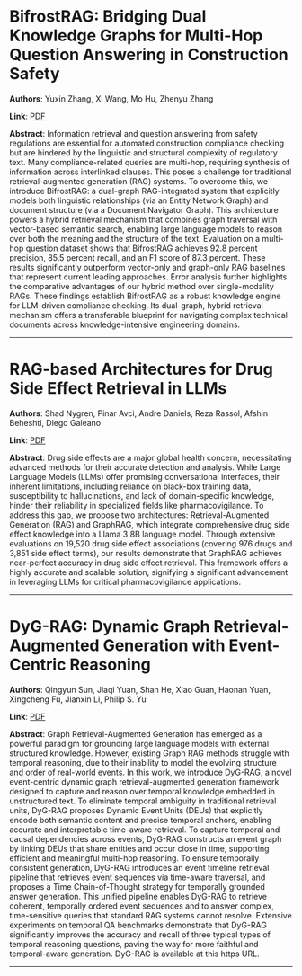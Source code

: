 # BifrostRAG: Bridging Dual Knowledge Graphs for Multi-Hop Question Answering in Construction Safety 

**Authors**: Yuxin Zhang, Xi Wang, Mo Hu, Zhenyu Zhang  

**Link**: [PDF](https://arxiv.org/pdf/2507.13625)  

**Abstract**: Information retrieval and question answering from safety regulations are essential for automated construction compliance checking but are hindered by the linguistic and structural complexity of regulatory text. Many compliance-related queries are multi-hop, requiring synthesis of information across interlinked clauses. This poses a challenge for traditional retrieval-augmented generation (RAG) systems. To overcome this, we introduce BifrostRAG: a dual-graph RAG-integrated system that explicitly models both linguistic relationships (via an Entity Network Graph) and document structure (via a Document Navigator Graph). This architecture powers a hybrid retrieval mechanism that combines graph traversal with vector-based semantic search, enabling large language models to reason over both the meaning and the structure of the text. Evaluation on a multi-hop question dataset shows that BifrostRAG achieves 92.8 percent precision, 85.5 percent recall, and an F1 score of 87.3 percent. These results significantly outperform vector-only and graph-only RAG baselines that represent current leading approaches. Error analysis further highlights the comparative advantages of our hybrid method over single-modality RAGs. These findings establish BifrostRAG as a robust knowledge engine for LLM-driven compliance checking. Its dual-graph, hybrid retrieval mechanism offers a transferable blueprint for navigating complex technical documents across knowledge-intensive engineering domains. 

---
# RAG-based Architectures for Drug Side Effect Retrieval in LLMs 

**Authors**: Shad Nygren, Pinar Avci, Andre Daniels, Reza Rassol, Afshin Beheshti, Diego Galeano  

**Link**: [PDF](https://arxiv.org/pdf/2507.13822)  

**Abstract**: Drug side effects are a major global health concern, necessitating advanced methods for their accurate detection and analysis. While Large Language Models (LLMs) offer promising conversational interfaces, their inherent limitations, including reliance on black-box training data, susceptibility to hallucinations, and lack of domain-specific knowledge, hinder their reliability in specialized fields like pharmacovigilance. To address this gap, we propose two architectures: Retrieval-Augmented Generation (RAG) and GraphRAG, which integrate comprehensive drug side effect knowledge into a Llama 3 8B language model. Through extensive evaluations on 19,520 drug side effect associations (covering 976 drugs and 3,851 side effect terms), our results demonstrate that GraphRAG achieves near-perfect accuracy in drug side effect retrieval. This framework offers a highly accurate and scalable solution, signifying a significant advancement in leveraging LLMs for critical pharmacovigilance applications. 

---
# DyG-RAG: Dynamic Graph Retrieval-Augmented Generation with Event-Centric Reasoning 

**Authors**: Qingyun Sun, Jiaqi Yuan, Shan He, Xiao Guan, Haonan Yuan, Xingcheng Fu, Jianxin Li, Philip S. Yu  

**Link**: [PDF](https://arxiv.org/pdf/2507.13396)  

**Abstract**: Graph Retrieval-Augmented Generation has emerged as a powerful paradigm for grounding large language models with external structured knowledge. However, existing Graph RAG methods struggle with temporal reasoning, due to their inability to model the evolving structure and order of real-world events. In this work, we introduce DyG-RAG, a novel event-centric dynamic graph retrieval-augmented generation framework designed to capture and reason over temporal knowledge embedded in unstructured text. To eliminate temporal ambiguity in traditional retrieval units, DyG-RAG proposes Dynamic Event Units (DEUs) that explicitly encode both semantic content and precise temporal anchors, enabling accurate and interpretable time-aware retrieval. To capture temporal and causal dependencies across events, DyG-RAG constructs an event graph by linking DEUs that share entities and occur close in time, supporting efficient and meaningful multi-hop reasoning. To ensure temporally consistent generation, DyG-RAG introduces an event timeline retrieval pipeline that retrieves event sequences via time-aware traversal, and proposes a Time Chain-of-Thought strategy for temporally grounded answer generation. This unified pipeline enables DyG-RAG to retrieve coherent, temporally ordered event sequences and to answer complex, time-sensitive queries that standard RAG systems cannot resolve. Extensive experiments on temporal QA benchmarks demonstrate that DyG-RAG significantly improves the accuracy and recall of three typical types of temporal reasoning questions, paving the way for more faithful and temporal-aware generation. DyG-RAG is available at this https URL. 

---
